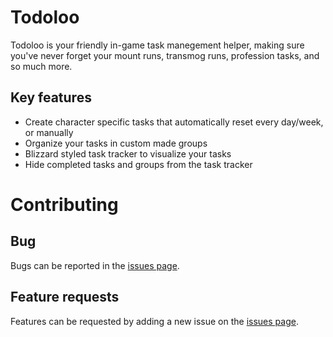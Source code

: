 # Todoloo
Todoloo is your friendly in-game task manegement helper, making sure you've never forget your mount runs, transmog runs, profession tasks, and so much more.

## Key features
* Create character specific tasks that automatically reset every day/week, or manually
* Organize your tasks in custom made groups
* Blizzard styled task tracker to visualize your tasks
* Hide completed tasks and groups from the task tracker

# Contributing
## Bug
Bugs can be reported in the [issues page](https://github.com/Todoloo-WoW/Todoloo/issues).

## Feature requests
Features can be requested by adding a new issue on the [issues page](https://github.com/Todoloo-WoW/Todoloo/issues).